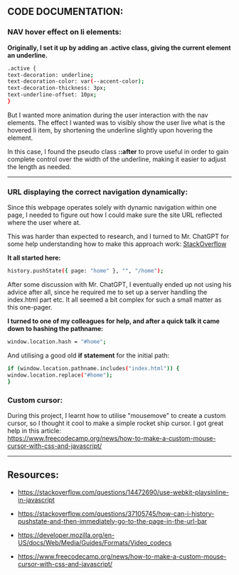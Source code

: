 ## CODE DOCUMENTATION:

### NAV hover effect on li elements:

**Originally, I set it up by adding an .active class, giving the current element an underline.**

```bash
.active {
text-decoration: underline;
text-decoration-color: var(--accent-color);
text-decoration-thickness: 3px;
text-underline-offset: 10px;
}
```

But I wanted more animation during the user interaction with the nav elements. The effect I wanted was to visibly show the user live what is the hovered li item, by shortening the underline slightly upon hovering the element.

In this case, I found the pseudo class **::after** to prove useful in order to gain complete control over the width of the underline, making it easier to adjust the length as needed.

---

### URL displaying the correct navigation dynamically:

Since this webpage operates solely with dynamic navigation within one page, I needed to figure out how I could make sure the site URL reflected where the user where at.

This was harder than expected to research, and I turned to Mr. ChatGPT for some help understanding how to make this approach work:
[StackOverflow](https://stackoverflow.com/questions/37105745/how-can-i-history-pushstate-and-then-immediately-go-to-the-page-in-the-url-bar)

**It all started here:**

```bash
history.pushState({ page: "home" }, "", "/home");
```

After some discussion with Mr. ChatGPT, I eventually ended up not using his advice after all, since he required me to set up a server handling the index.html part etc. It all seemed a bit complex for such a small matter as this one-pager.

**I turned to one of my colleagues for help, and after a quick talk it came down to hashing the pathname:**

```bash
window.location.hash = "#home";
```

And utilising a good old **if statement** for the initial path:

```bash
if (window.location.pathname.includes("index.html")) {
window.location.replace("#home");
}
```

### Custom cursor:

During this project, I learnt how to utilise "mousemove" to create a custom cursor, so I thought it cool to make a simple rocket ship cursor. I got great help in this article:</br>
https://www.freecodecamp.org/news/how-to-make-a-custom-mouse-cursor-with-css-and-javascript/

---

## Resources:

- https://stackoverflow.com/questions/14472690/use-webkit-playsinline-in-javascript

- https://stackoverflow.com/questions/37105745/how-can-i-history-pushstate-and-then-immediately-go-to-the-page-in-the-url-bar

- https://developer.mozilla.org/en-US/docs/Web/Media/Guides/Formats/Video_codecs

- https://www.freecodecamp.org/news/how-to-make-a-custom-mouse-cursor-with-css-and-javascript/
